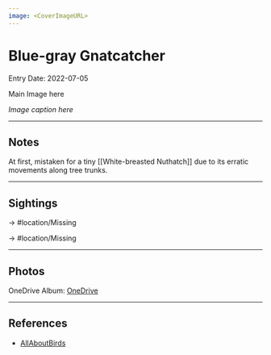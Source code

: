 ```yaml
---
image: <CoverImageURL>
---
```


# Blue-gray Gnatcatcher
Entry Date: 2022-07-05

Main Image here

*Image caption here*

---------------------------------------------------------------
## Notes
At first, mistaken for a tiny [[White-breasted Nuthatch]] due to its erratic movements along tree trunks.

---------------------------------------------------------------
## Sightings

-> #location/Missing

-> #location/Missing

---------------------------------------------------------------
## Photos
OneDrive Album: [OneDrive](linkhere)

---------------------------------------------------------------
## References
- [AllAboutBirds](linkUrl)